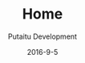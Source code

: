 ---
title: Home
sections:
    -
        template: banner
        text: "# Connect your ideas\n\nCreate once. Publish anywhere.\n\n[Learn more](/features/)"
        image: 83729b0ca06c9ac09771459daf14131278dba307
    -
        template: buttons
        text: '## Getting started'
        buttons:
            -
                text: 'Get the source'
                href: 'https://github.com/Putaitu/hashbrown-cms/releases/latest'
                target: _blank
            -
                text: 'Read the guides'
                href: /guides/
                target: _self
    -
        template: images
        text: "## Who uses HashBrown?\nWe're new, but already in the field"
        buttons: []
        images:
            - 03fb4a64861018d69cad552c745bad9f630f61ec
            - 940b831e3c5e1d5368234f8512574b8deaf3cb1f
            - 6c700d8ccb39be74ea025a6eb1ffead2964f7e42
    -
        template: richTextSection
        text: "## Features\n\n### Remote management\n\nSeparate your concerns with a truly modern approach to content management. Your websites won't know what hit them.\n\n### Multiple projects at once\n\nWhy worry about several CMS'es, when you only need one?\n\n### Several environments for each project\n\nWe get it. You need to test your content before you go live.\n\n### Multilingual\n\nRemember the last time you used a truly elegant localisation solution in a CMS? We don't either.\n\n### Plugin support\n\nIf your needs aren't met at the core level, you can add anything you can imagine.\n\n### Content format consistency\n\nWhen you are passing complex, format-agnostic data around, document databases are the way to go. HashBrown knows what's up.\n\n### Painless backups\n\nHashBrown has your back in seconds.\n\n### Small footprint\n\nYou could probably run HashBrown on your toaster at home."
meta:
    id: 91f1ec2b984f291377c2dc488be2ebbefb46dd9a
    parentId: ""
    language: en
date: '2016-9-5'
author: 'Putaitu Development'
permalink: /
layout: sectionPage
---